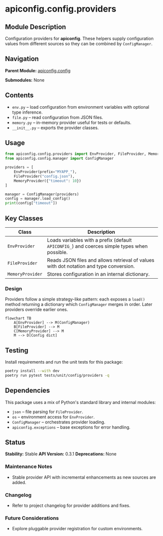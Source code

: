 # apiconfig.config.providers

## Module Description
Configuration providers for **apiconfig**. These helpers supply configuration values from different sources so they can be combined by `ConfigManager`.

## Navigation

**Parent Module:** [apiconfig.config](../README.md)

**Submodules:** None

## Contents
- `env.py` – load configuration from environment variables with optional type inference.
- `file.py` – read configuration from JSON files.
- `memory.py` – in-memory provider useful for tests or defaults.
- `__init__.py` – exports the provider classes.

## Usage
```python
from apiconfig.config.providers import EnvProvider, FileProvider, MemoryProvider
from apiconfig.config.manager import ConfigManager

providers = [
    EnvProvider(prefix="MYAPP_"),
    FileProvider("config.json"),
    MemoryProvider({"timeout": 10})
]

manager = ConfigManager(providers)
config = manager.load_config()
print(config["timeout"])
```

## Key Classes
| Class | Description |
| ----- | ----------- |
| `EnvProvider` | Loads variables with a prefix (default `APICONFIG_`) and coerces simple types when possible. |
| `FileProvider` | Reads JSON files and allows retrieval of values with dot notation and type conversion. |
| `MemoryProvider` | Stores configuration in an internal dictionary. |

### Design
Providers follow a simple strategy-like pattern: each exposes a `load()` method returning
a dictionary which `ConfigManager` merges in order. Later providers override earlier ones.

```mermaid
flowchart TB
    A[EnvProvider] --> M(ConfigManager)
    B[FileProvider] --> M
    C[MemoryProvider] --> M
    M --> D[Config dict]
```

## Testing
Install requirements and run the unit tests for this package:
```bash
poetry install --with dev
poetry run pytest tests/unit/config/providers -q
```

## Dependencies
This package uses a mix of Python's standard library and internal modules:

- `json` – file parsing for `FileProvider`.
- `os` – environment access for `EnvProvider`.
- `ConfigManager` – orchestrates provider loading.
- `apiconfig.exceptions` – base exceptions for error handling.

## Status

**Stability:** Stable
**API Version:** 0.3.1
**Deprecations:** None

### Maintenance Notes
- Stable provider API with incremental enhancements as new sources are added.

### Changelog
- Refer to project changelog for provider additions and fixes.

### Future Considerations
- Explore pluggable provider registration for custom environments.
